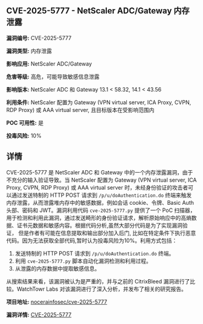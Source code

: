 ## CVE-2025-5777 - NetScaler ADC/Gateway 内存泄露

**漏洞编号:** CVE-2025-5777

**漏洞类型:** 内存泄露

**影响应用:** NetScaler ADC/Gateway

**危害等级:** 高危，可能导致敏感信息泄露

**影响版本:** NetScaler ADC 和 Gateway 13.1 < 58.32, 14.1 < 43.56

**利用条件:** NetScaler 配置为 Gateway (VPN virtual server, ICA Proxy, CVPN, RDP Proxy) 或 AAA virtual server, 且目标版本在受影响范围内

**POC 可用性:** 是

**投毒风险:** 10%

## 详情

CVE-2025-5777 是 NetScaler ADC 和 Gateway 中的一个内存泄露漏洞，由于不充分的输入验证导致。当 NetScaler 配置为 Gateway (VPN virtual server, ICA Proxy, CVPN, RDP Proxy) 或 AAA virtual server 时，未经身份验证的攻击者可以通过发送特制的 HTTP POST 请求到 `/p/u/doAuthentication.do` 终端来触发内存泄露，从而泄露堆内存中的敏感数据，例如会话 cookie、令牌、Basic Auth 头部、密码和 JWT。漏洞利用代码 `cve-2025-5777.py` 提供了一个 PoC 扫描器，用于检测和利用此漏洞，通过发送畸形的身份验证请求，解析原始响应中的高熵数据、证书元数据和敏感内容。根据代码分析,虽然大部分代码是为了实现漏洞验证， 但是作者有可能在信息提取和输出部分加入后门, 比如在特定条件下执行恶意代码。因为无法获取全部代码,暂时认为投毒风险为10%。利用方式包括：

1.  发送特制的 HTTP POST 请求到 `/p/u/doAuthentication.do` 终端。
2.  利用 `cve-2025-5777.py` 脚本自动化漏洞检测和利用过程。
3.  从泄露的内存数据中提取敏感信息。

从搜索结果来看，该漏洞被认为是严重的，并与之前的 CitrixBleed 漏洞进行了比较。WatchTowr Labs 对该漏洞进行了深入分析，并发布了相关的研究报告。

**项目地址:** [nocerainfosec/cve-2025-5777](https://github.com/nocerainfosec/cve-2025-5777)

**漏洞详情:** [CVE-2025-5777](https://nvd.nist.gov/vuln/detail/CVE-2025-5777)
